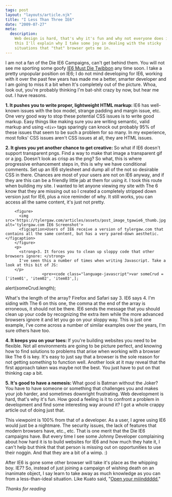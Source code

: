 ```yaml
---
tags: post
layout: "layouts/article.njk"
title: "I Less Than Three IE6"
date: "2009-07-27"
meta:
  description:
    Web design is hard, that's why it's fun and why not everyone does it. With
    this I'll explain why I take some joy in dealing with the sticky
    situations that "that" browser gets me in.
---
```


<p class="entry-intro">
  I am not a fan of the Die IE6 Campaigns, can't get behind them. You will not see me sporting some goofy <a href='http://twibbon.com/join/IE6-Must-Die' rel='external'>IE6 Must Die Twibbon</a> any time soon. I take a pretty unpopular position on IE6; I do not mind developing for IE6, working with it over the past few years has made me a better, smarter developer and I am going to miss it a bit when It's completely out of the picture. Whoa, look out, you're probably thinking I'm bat-shit crazy by now, but hear me out. I have reasons.
</p>

<strong>1. It pushes you to write proper, lightweight HTML markup: </strong>
IE6 has well-known issues with the box model, strange padding and margin issue, etc. One very good way to stop these potential CSS issues is to write good markup. Easy things like making sure you are writing semantic, valid markup and using <code>&lt;div&gt;</code> tags sparingly can knock out probably 95% of these issues that seem to be such a problem for so many. In my experience, most folks' CSS issues aren't CSS issues at all, they are HTML issues.

<strong>2. It gives you yet another chance to get creative: </strong>
So what if IE6 doesn't support transparent pngs. Find a way to make that image a transparent gif or a jpg. Doesn't look as crisp as the png? So what, this is where progressive enhancement steps in, this is why we have conditional comments. Set up an IE6 stylesheet and dump all of the not so desirable CSS in there. Chances are most of your users are not on IE6 anyway, and if they are this can be a friendly little jab at them for using it. I took this route when building my site. I wanted to let anyone viewing my site with The 6 know that they are missing out so I created a completely stripped down version just for IE6, plus a nice reminder of why. It still works, you can access all the same content, it's just not pretty.

        <figure>
          <img src='https://tylergaw.com/articles/assets/post_image_tgawie6_thumb.jpg' alt='tylergaw.com IE6 Screenshot'>
          <figcaption>Users of IE6 receive a version of tylergaw.com that contains all the same content, but has a very pared-down aesthetic.</figcaption>
        </figure>
        <p>
          <strong>3. It forces you to clean up sloppy code that other browsers ignore: </strong>
          I've seen this a number of times when writing Javascript. Take a look at this bit of JS:
        </p>
    		    	<pre><code class="language-javascript">var someCrud = ['item01', 'item02', 'item03',];

alert(someCrud.length);</code></pre>

<p>
What's the length of the array? Firefox and Safari say 3. IE6 says 4. I'm siding with The 6 on this one, the comma at the end of the array is erroneous, it should not be there. IE6 sends the message that you should clean up your code by recognizing the extra item while the more advanced browsers ignore it and let you go on your sloppy way. This is just one example, I've come across a number of similar examples over the years, I'm sure others have too.
</p>
<p>
<strong>4. It keeps you on your toes: </strong>
If you're building websites you need to be flexible. Not all environments are going to be picture perfect, and knowing how to find solutions to problems that arise when working with a browser like The 6 is key. It's easy to just say that a browser is the sole reason for not getting something to function well. Another look at it may reveal that the first approach taken was maybe not the best. You just have to put on that thinking cap a bit.
</p>
<p>
<strong>5. It's good to have a nemesis: </strong>
What good is Batman without the Joker? You have to have someone or something that challenges you and makes your job harder, and sometimes downright frustrating. Web development is hard, that's why it's fun. How good a feeling is it to confront a problem in development and find some interesting way around it? I got a whole crappy article out of doing just that.
</p>
<p>
This viewpoint is 100% from that of a developer. As a user, I agree using IE6 would just be a nightmare. The security issues, the lack of features that modern browsers have, etc., etc. That is one merit that the Die IE6 campaigns have. But every time I see some Johnny Developer complaining about how hard it is to build websites for IE6 and how much they hate it, I can't help but think that that person is missing out on opportunities to use their noggin. And that they are a bit of a wimp. :)
</p>
<p>
After IE6 is gone some other browser will take it's place as the whipping boy. IE7? So, instead of just joining a campaign of wishing death on an inanimate object, I say learn to take away as much knowledge as you can from a less-than-ideal situation. Like Kuato said, "<a href='http://www.youtube.com/watch?v=xO1kKemcwYk' rel='external'>Open your miiinddddd.</a>"
</p>
<p>
<i>Thanks for reading</i>
</p>
